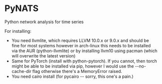 # PyNATS
Python network analysis for time series

For installing:
- You need llvmlite, which requires LLVM 10.0.x or 9.0.x and should be fine for most systems however in arch-linux this needs to be installed via the AUR (python-llvmlite) or by installing llvm10 using pacman (which will overwrite the latest version)
- Same for PyTorch (install with python-pytorch). If you cannot, then torch might be able to be installed via pip, however I would use the --no-cache-dir flag otherwise there's a MemoryError raised.
- You need cairo install (for pycairo -- sorry, this one's a pain.)
